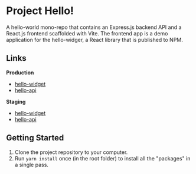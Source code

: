 # Project Hello!

A hello-world mono-repo that contains an Express.js backend API and a React.js frontend scaffolded with Vite. The frontend app is a demo application for the hello-widger, a React library that is published to NPM.

## Links

**Production**

- [hello-widget]()
- [hello-api]()

**Staging**

- [hello-widget]()
- [hello-api]()

## Getting Started

1. Clone the project repository to your computer.
2. Run `yarn install` once (in the root folder) to install all the "packages" in a single pass.